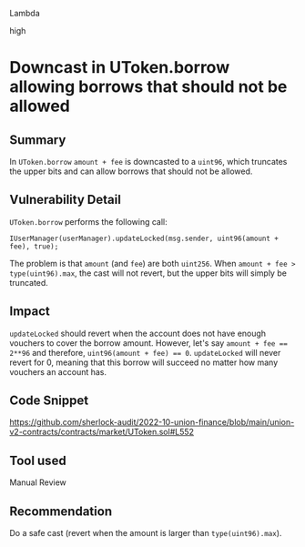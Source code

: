 Lambda

high

# Downcast in UToken.borrow allowing borrows that should not be allowed

## Summary
In `UToken.borrow` `amount + fee` is downcasted to a `uint96`, which truncates the upper bits and can allow borrows that should not be allowed.

## Vulnerability Detail
`UToken.borrow` performs the following call:
```solidity
IUserManager(userManager).updateLocked(msg.sender, uint96(amount + fee), true);
```
The problem is that `amount` (and `fee`) are both `uint256`. When `amount + fee > type(uint96).max`, the cast will not revert, but the upper bits will simply be truncated.

## Impact
`updateLocked` should revert when the account does not have enough vouchers to cover the borrow amount. However, let's say `amount + fee == 2**96` and therefore, `uint96(amount + fee) == 0`. `updateLocked` will never revert for 0, meaning that this borrow will succeed no matter how many vouchers an account has.

## Code Snippet
https://github.com/sherlock-audit/2022-10-union-finance/blob/main/union-v2-contracts/contracts/market/UToken.sol#L552

## Tool used

Manual Review

## Recommendation
Do a safe cast (revert when the amount is larger than `type(uint96).max`).